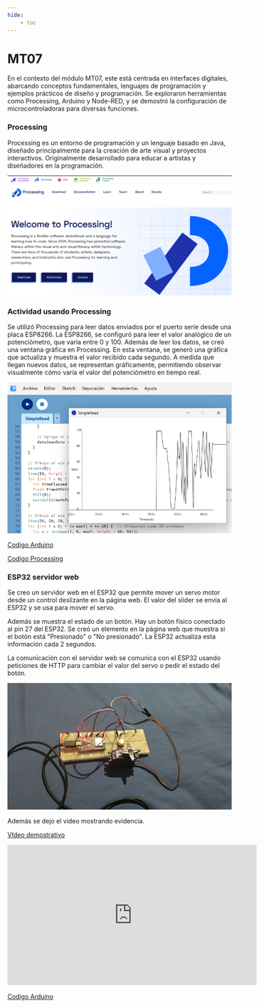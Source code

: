 ```yaml
---
hide:
    - toc
---
```


# MT07

En el contexto del módulo MT07, este está centrada en interfaces digitales, abarcando conceptos fundamentales, lenguajes de programación y ejemplos prácticos de diseño y programación. Se exploraron herramientas como Processing, Arduino y Node-RED, y se demostró la configuración de microcontroladoras para diversas funciones.

### Processing

Processing es un entorno de programación y un lenguaje basado en Java, diseñado principalmente para la creación de arte visual y proyectos interactivos. Originalmente desarrollado para educar a artistas y diseñadores en la programación.

![](../images/MT07/image_01.png)

### Actividad usando Processing

Se utilizó Processing para leer datos enviados por el puerto serie desde una placa ESP8266. La ESP8266, se configuró para leer el valor analógico de un potenciómetro, que varía entre 0 y 100. Además de leer los datos, se creó una ventana gráfica en Processing. En esta ventana, se generó una gráfica que actualiza y muestra el valor recibido cada segundo. A medida que llegan nuevos datos, se representan gráficamente, permitiendo observar visualmente cómo varía el valor del potenciómetro en tiempo real.

![](../images/MT07/image_00.png)

[Codigo Arduino](https://drive.google.com/drive/folders/1SjxAECugxZY1lWpiKhL3uwkHFiyLkzzo?usp=sharing)

[Codigo Processing](https://drive.google.com/drive/folders/1kodPumI48Utc3S-zLUkHu9ltDcT3c8Wr?usp=sharing)

### ESP32 servidor web

Se creo un servidor web en el ESP32 que permite mover un servo motor desde un control deslizante en la página web. El valor del slider se envía al ESP32 y se usa para mover el servo.

Además se muestra el estado de un botón. Hay un botón físico conectado al pin 27 del ESP32. Se creó un elemento en la página web que muestra si el botón está "Presionado" o "No presionado". La ESP32 actualiza esta información cada 2 segundos.

La comunicación con el servidor web se comunica con el ESP32 usando peticiones de HTTP para cambiar el valor del servo o pedir el estado del botón.

![](../images/MT07/image_03.jpg)

Además se dejo el video mostrando evidencia.

[VIdeo demostrativo](https://www.youtube.com/watch?v=_YkmqT6Rw3s)
<iframe width="560" height="315" src="https://www.youtube.com/embed/_YkmqT6Rw3s" frameborder="0" allowfullscreen></iframe>

[Codigo Arduino](https://drive.google.com/drive/folders/1oGDKPr6QTtUJzjKEyIwruaBU-AbOtQ0A?usp=sharing)